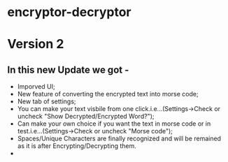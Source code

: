 # encryptor-decryptor
# Version 2
## In this new Update we got - 
- Imporved UI;
- New feature of converting the encrypted text into morse code;
- New tab of settings;
- You can make your text visbile from one click.i.e...(Settings->Check or uncheck "Show Decrypted/Encrypted Word?");
- Can make your own choice if you want the text in morse code or in test.i.e...(Settings->Check or uncheck "Morse code");
- Spaces/Unique Characters are finally recognized and will be remained as it is after Encrypting/Decrypting them.
- 
